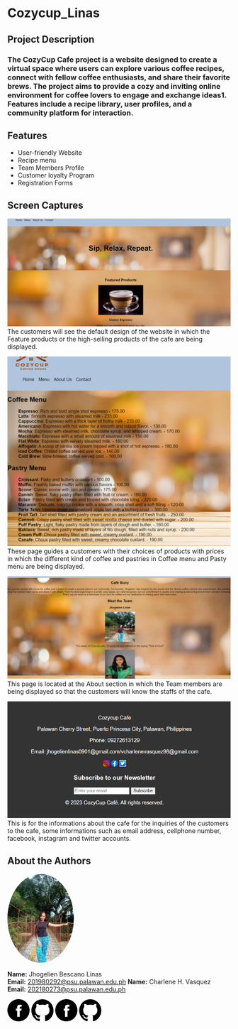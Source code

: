 # Cozycup_Linas

## Project Description  
### The CozyCup Cafe project is a website designed to create a virtual space where users can explore various coffee recipes, connect with fellow coffee enthusiasts, and share their favorite brews. The project aims to provide a cozy and inviting online environment for coffee lovers to engage and exchange ideas1. Features include a recipe library, user profiles, and a community platform for interaction.  

## Features  
* User-friendly Website
* Recipe menu
* Team Members Profile
* Customer loyalty Program
* Registration Forms

## Screen Captures  
![Homepage IMG](https://github.com/gelien0901/Cozycup_Linas_Vasquez/blob/main/homepage.png)  
The customers will see the default design of the website in which the Feature products or the high-selling products of the cafe are being displayed.  

![Menus IMG](https://github.com/gelien0901/Cozycup_Linas_Vasquez/blob/main/Menus.png)  
These page guides a customers with their choices of products with prices in which the different kind of coffee and pastries in Coffee menu and Pasty menu are being displayed.  

![member IMG](https://github.com/gelien0901/Cozycup_Linas_Vasquez/blob/main/member.png)  
This page is located at the About section in which the Team members are being displayed so that the customers will know the staffs of the cafe.  

![contact IMG](https://github.com/gelien0901/Cozycup_Linas_Vasquez/blob/main/contact.png)  
This is for the informations about the cafe for the inquiries of the customers to the cafe, some informations such as email address, cellphone number, facebook, instagram and twitter accounts.  



## About the Authors  
<img src="https://github.com/gelien0901/Cozycup_Linas_Vasquez/blob/main/jhel.jpg" width="150" style="border-radius: 50%">  


**Name:** Jhogelien Bescano Linas  
**Email:** 201980292@psu.palawan.edu.ph
**Name:** Charlene H. Vasquez 
**Email:** 202180273@psu.palawan.edu.ph


[<img src="Facebook_black.png" width="50px" height= "50px">](https://www.facebook.com/neilegohj.sanil/) [<img src="Github_black.png" width="50px" height= "50px">](https://github.com/gelien0901)
[<img src="Facebook_black.png" width="50px" height= "50px">](https://www.facebook.com/charlene.vasquez.908/) [<img src="Github_black.png" width="50px" height= "50px">](https://github.com/CharleneV-22)


